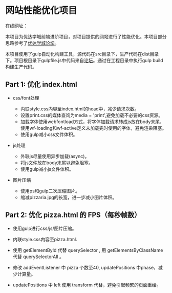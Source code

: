 # 网站性能优化项目

在线网址：

本项目为优达学城前端进阶项目，对项目提供的网站进行了性能优化。本项目部分思路参考了[优达学城论坛](https://discussions.youdaxue.com)。

本项目使用了gulp自动化构建工具，源代码在src目录下，生产代码在dist目录下。项目根目录下gulpfile.js中代码来自[论坛](https://discussions.youdaxue.com/t/gulp-for-mac/43138)。通过在工程目录中执行gulp build构建生产代码。


## Part 1: 优化 index.html 

* css/font处理

    * 内联style.css内容至index.html的head中，减少请求次数。
    * 设置print.css的媒体查询为media = 'print',避免加载不必要的css资源。
    * 加载字体使用webfontload方式，将字体加载请求转成js放在body末尾，使用wf-loading和wf-active定义未加载完时使用的字体，避免渲染阻塞。
    * 使用gulp减小css文件体积。

* js处理

  * 外联js尽量使用异步加载(async)。
  * 将js文件放在body末尾以避免阻塞。
  * 使用gulp减小js文件体积。

* 图片压缩

    * 使用ps和gulp二次压缩图片。
    * 缩减pizzaria.jpg的长宽，进一步减小图片体积。
    


## Part 2: 优化 pizza.html 的 FPS（每秒帧数）

* 使用gulp进行css/js/图片压缩。

* 内联style.css内容至pizza.html.

* 使用 getElementById 代替 querySelector , 用 getElementsByClassName 代替 querySelectorAll 。

* 修改 addEventListener 中 pizza 个数至40, updatePositions 中phase，减少计算量。

* updatePositions 中 left 使用 transform 代替，避免引起频繁的页面重绘。  